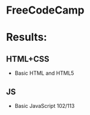 # FreeCodeCamp
<h1>Results:</h1>
<h2>HTML+CSS</h2>
<ul>
  <li> Basic HTML and HTML5</li>
</ul>
<h2>JS</h2>
<ul>
  <li>Basic JavaScript 102/113 </li>
</ul>
  
